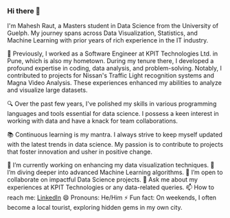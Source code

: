 ### Hi there 👋

I'm Mahesh Raut, a Masters student in Data Science from the University of Guelph. My journey spans across Data Visualization, Statistics, and Machine Learning with prior years of rich experience in the IT industry.

🏢 Previously, I worked as a Software Engineer at KPIT Technologies Ltd. in Pune, which is also my hometown. During my tenure there, I developed a profound expertise in coding, data analysis, and problem-solving. Notably, I contributed to projects for Nissan's Traffic Light recognition systems and Magna Video Analysis. These experiences enhanced my abilities to analyze and visualize large datasets.

🔍 Over the past few years, I've polished my skills in various programming languages and tools essential for data science. I possess a keen interest in working with data and have a knack for team collaborations.

📚 Continuous learning is my mantra. I always strive to keep myself updated with the latest trends in data science. My passion is to contribute to projects that foster innovation and usher in positive change.

🔭 I’m currently working on enhancing my data visualization techniques.
🌱 I’m diving deeper into advanced Machine Learning algorithms.
👯 I’m open to collaborate on impactful Data Science projects.
💬 Ask me about my experiences at KPIT Technologies or any data-related queries.
📫 How to reach me: [LinkedIn](https://www.linkedin.com/in/mahesh-raut)
😄 Pronouns: He/Him
⚡ Fun fact: On weekends, I often become a local tourist, exploring hidden gems in my own city.
